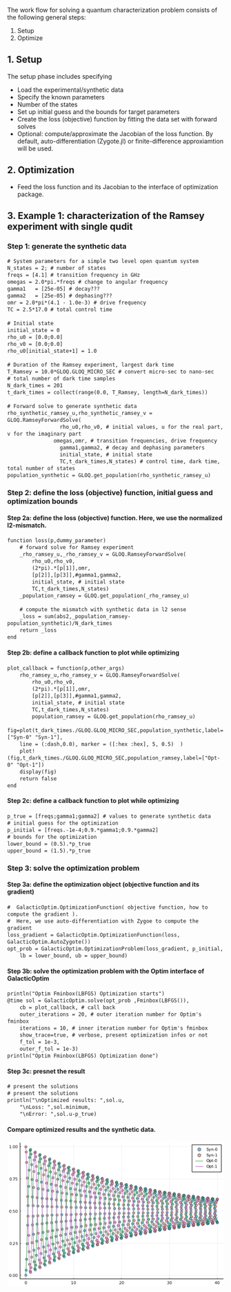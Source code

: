 The work flow for solving a quantum characterization problem consists of the following general steps:
1. Setup
2. Optimize

## 1. Setup
The setup phase includes specifying
- Load the experimental/synthetic data
- Specify the known parameters
- Number of the states
- Set up initial guess and the bounds for target parameters
- Create the loss (objective) function by fitting the data set with forward solves
- Optional: compute/approximate the Jacobian of the loss function. By default, auto-differentiation (Zygote.jl) or finite-difference approxiamtion will be used.

## 2. Optimization
- Feed the loss function and its Jacobian to the interface of optimization package.

## 3. Example 1: characterization of the Ramsey experiment with single qudit
### Step 1: generate the synthetic data
```
# System parameters for a simple two level open quantum system
N_states = 2; # number of states
freqs = [4.1] # transition frequency in GHz
omegas = 2.0*pi.*freqs # change to angular frequency
gamma1   = [25e-05] # decay???
gamma2   = [25e-05] # dephasing???
omr = 2.0*pi*(4.1 - 1.0e-3) # drive frequency
TC = 2.5*17.0 # total control time

# Initial state
initial_state = 0
rho_u0 = [0.0;0.0]
rho_v0 = [0.0;0.0]
rho_u0[initial_state+1] = 1.0

# Duration of the Ramsey experiment, largest dark time
T_Ramsey = 10.0*GLOQ.GLOQ_MICRO_SEC # convert micro-sec to nano-sec
# total number of dark time samples
N_dark_times = 201
t_dark_times = collect(range(0.0, T_Ramsey, length=N_dark_times))

# Forward solve to generate synthetic data
rho_synthetic_ramsey_u,rho_synthetic_ramsey_v = GLOQ.RamseyForwardSolve(
				 rho_u0,rho_v0, # initial values, u for the real part, v for the imaginary part
			   omegas,omr, # transition frequencies, drive frequency
				 gamma1,gamma2, # decay and dephasing parameters
				 initial_state, # initial state
				 TC,t_dark_times,N_states) # control time, dark time, total number of states
population_synthetic = GLOQ.get_population(rho_synthetic_ramsey_u)
```
### Step 2: define the loss (objective) function, initial guess and optimization bounds
#### Step 2a: define the loss (objective) function. Here, we use the normalized l2-mismatch.
```
function loss(p,dummy_parameter)
	# forward solve for Ramsey experiment
	_rho_ramsey_u,_rho_ramsey_v = GLOQ.RamseyForwardSolve(
		rho_u0,rho_v0,
		(2*pi).*[p[1]],omr,
		[p[2]],[p[3]],#gamma1,gamma2,
		initial_state, # initial state
		TC,t_dark_times,N_states)
	_population_ramsey = GLOQ.get_population(_rho_ramsey_u)

	# compute the mismatch with synthetic data in l2 sense
	_loss = sum(abs2,_population_ramsey-population_synthetic)/N_dark_times
	return _loss
end
```
#### Step 2b: define a callback function to plot while optimizing
```
plot_callback = function(p,other_args)
	rho_ramsey_u,rho_ramsey_v = GLOQ.RamseyForwardSolve(
		rho_u0,rho_v0,
		(2*pi).*[p[1]],omr,
		[p[2]],[p[3]],#gamma1,gamma2,
		initial_state, # initial state
		TC,t_dark_times,N_states)
		population_ramsey = GLOQ.get_population(rho_ramsey_u)
	fig=plot(t_dark_times./GLOQ.GLOQ_MICRO_SEC,population_synthetic,label=["Syn-0" "Syn-1"],
	line = (:dash,0.0), marker = ([:hex :hex], 5, 0.5)  )
	plot!(fig,t_dark_times./GLOQ.GLOQ_MICRO_SEC,population_ramsey,label=["Opt-0" "Opt-1"])			
	display(fig)
	return false
end
```
#### Step 2c: define a callback function to plot while optimizing
```
p_true = [freqs;gamma1;gamma2] # values to generate synthetic data
# initial guess for the optimization
p_initial = [freqs.-1e-4;0.9.*gamma1;0.9.*gamma2]
# bounds for the optimization
lower_bound = (0.5).*p_true
upper_bound = (1.5).*p_true
```
### Step 3: solve the optimization problem
#### Step 3a: define the optimization object (objective function and its gradient)
```
#  GalacticOptim.OptimizationFunction( objective function, how to compute the gradient ).
#  Here, we use auto-differentiation with Zygoe to compute the gradient
loss_gradient = GalacticOptim.OptimizationFunction(loss, GalacticOptim.AutoZygote())
opt_prob = GalacticOptim.OptimizationProblem(loss_gradient, p_initial,
	lb = lower_bound, ub = upper_bound)
```
#### Step 3b: solve the optimization problem with the Optim interface of GalacticOptim
```
println("Optim Fminbox(LBFGS) Optimization starts")
@time sol = GalacticOptim.solve(opt_prob ,Fminbox(LBFGS()),
	cb = plot_callback, # call back
	outer_iterations = 20, # outer iteration number for Optim's fminbox
	iterations = 10, # inner iteration number for Optim's fminbox
	show_trace=true, # verbose, present optimization infos or not
	f_tol = 1e-3,
	outer_f_tol = 1e-3)
println("Optim Fminbox(LBFGS) Optimization done")
```
#### Step 3c: presnet the result
```
# present the solutions
# present the solutions
println("\nOptimized results: ",sol.u,
	"\nLoss: ",sol.minimum,
	"\nError: ",sol.u-p_true)
```
#### Compare optimized results and the synthetic data.
![Example 1: Optimized results v.s. Synthetic data](Example1_result.png)

